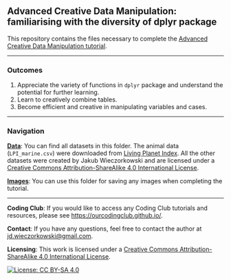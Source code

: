 ## Advanced Creative Data Manipulation: familiarising with the diversity of dplyr package

This repository contains the files necessary to complete the [Advanced Creative Data Manipulation tutorial]().
***

### Outcomes
1. Appreciate the variety of functions in `dplyr` package and understand the potential for further learning.
2. Learn to creatively combine tables.
3. Become efficient and creative in manipulating variables and cases.

***

### Navigation

[__Data__](https://github.com/jwieczor/creative-dplyr-tutorial/tree/main/data): You can find all datasets in this folder. The animal data (`LPI_marine.csv`) were downloaded from [Living Planet Index](https://livingplanetindex.org/data_portal). All the other datasets were created by Jakub Wieczorkowski and are licensed under a [Creative Commons Attribution-ShareAlike 4.0 International License](https://creativecommons.org/licenses/by-sa/4.0/).

[__Images__](https://github.com/jwieczor/creative-dplyr-tutorial/tree/main/images): You can use this folder for saving any images when completing the tutorial.


***

__Coding Club__: If you would like to access any Coding Club tutorials and resources, please see 
https://ourcodingclub.github.io/.

__Contact__: If you have any questions, feel free to contact the author at <a href="mailto:jd.wieczorkowski@gmail.com.">jd.wieczorkowski@gmail.com</a>.

__Licensing__: This work is licensed under a [Creative Commons Attribution-ShareAlike 4.0 International License](https://creativecommons.org/licenses/by-sa/4.0/).

[![License: CC BY-SA 4.0](https://licensebuttons.net/l/by-sa/4.0/80x15.png)](https://creativecommons.org/licenses/by-sa/4.0/)
